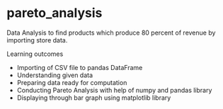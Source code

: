 # pareto_analysis

 Data Analysis to find products which produce 80 percent of revenue by importing store data.

Learning outcomes
- Importing of CSV file to pandas DataFrame
- Understanding given data
- Preparing data ready for computation
- Conducting Pareto Analysis with help of numpy and pandas library
- Displaying through bar graph using matplotlib library
